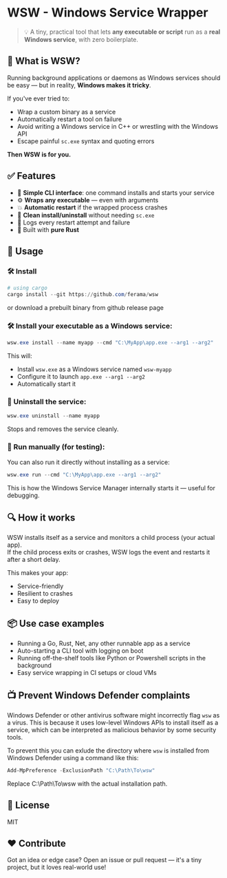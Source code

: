 # WSW - Windows Service Wrapper

> 💡 A tiny, practical tool that lets **any executable or script** run as a **real Windows service**, with zero boilerplate.


## 🚀 What is WSW?

Running background applications or daemons as Windows services should be easy — but in reality, **Windows makes it tricky**. 

If you've ever tried to:

- Wrap a custom binary as a service  
- Automatically restart a tool on failure  
- Avoid writing a Windows service in C++ or wrestling with the Windows API  
- Escape painful `sc.exe` syntax and quoting errors  

**Then WSW is for you.**


## ✅ Features

- 🧠 **Simple CLI interface**: one command installs and starts your service  
- ⚙️ **Wraps any executable** — even with arguments  
- 💥 **Automatic restart** if the wrapped process crashes  
- 🧼 **Clean install/uninstall** without needing `sc.exe`  
- 📜 Logs every restart attempt and failure  
- 💼 Built with **pure Rust** 


## 🔧 Usage

### 🛠️ Install

```powershell
# using cargo
cargo install --git https://github.com/ferama/wsw
```

or download a prebuilt binary from github release page

### 🛠️ Install your executable as a Windows service:

```powershell
wsw.exe install --name myapp --cmd "C:\MyApp\app.exe --arg1 --arg2"
```

This will:
- Install `wsw.exe` as a Windows service named `wsw-myapp`  
- Configure it to launch `app.exe --arg1 --arg2`  
- Automatically start it  


### 🧹 Uninstall the service:

```powershell
wsw.exe uninstall --name myapp
```

Stops and removes the service cleanly.

### 🧪 Run manually (for testing):

You can also run it directly without installing as a service:

```powershell
wsw.exe run --cmd "C:\MyApp\app.exe --arg1 --arg2"
```

This is how the Windows Service Manager internally starts it — useful for debugging.

## 🔍 How it works

WSW installs itself as a service and monitors a child process (your actual app).  
If the child process exits or crashes, WSW logs the event and restarts it after a short delay.

This makes your app:
- Service-friendly  
- Resilient to crashes  
- Easy to deploy  

## 📦 Use case examples

- Running a Go, Rust, Net, any other runnable app as a service  
- Auto-starting a CLI tool with logging on boot  
- Running off-the-shelf tools like Python or Powershell scripts in the background  
- Easy service wrapping in CI setups or cloud VMs  

## 📺 Prevent Windows Defender complaints

Windows Defender or other antivirus software might incorrectly flag `wsw` as a virus. This is because it uses low-level Windows APIs 
to install itself as a service, which can be interpreted as malicious behavior by some security tools.

To prevent this you can exlude the directory where `wsw` is installed from Windows Defender
using a command like this:

```powershell
Add-MpPreference -ExclusionPath "C:\Path\To\wsw"
```
Replace C:\Path\To\wsw with the actual installation path.

## 📄 License

MIT

## ❤️ Contribute

Got an idea or edge case? Open an issue or pull request — it's a tiny project, but it loves real-world use!


